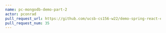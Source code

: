 ```yaml
---
name: pc-mongodb-demo-part-2
actor: pconrad
pull_request_url: https://github.com/ucsb-cs156-w22/demo-spring-react-example-v2/pull/35
pull_request_num: 35
---
```

